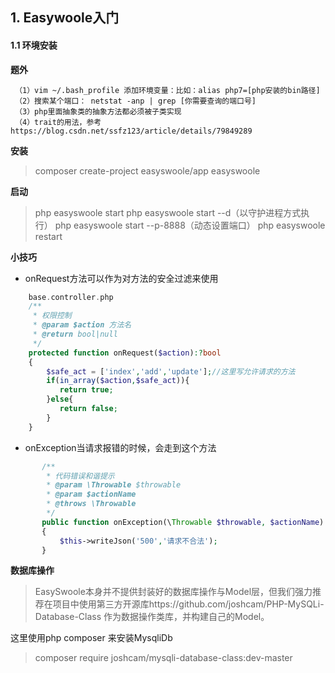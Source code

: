  ## 1. Easywoole入门
 
 #### 1.1 环境安装
 
 **题外**
 ```
  （1）vim ~/.bash_profile 添加环境变量：比如：alias php7=[php安装的bin路径]
  （2）搜索某个端口： netstat -anp | grep [你需要查询的端口号]
  （3）php里面抽象类的抽象方法都必须被子类实现
  （4）trait的用法，参考https://blog.csdn.net/ssfz123/article/details/79849289
 ```
 
 **安装**
 >composer create-project easyswoole/app easyswoole
 
 **启动**
 >php easyswoole start
 >php easyswoole start --d（以守护进程方式执行）
 >php easyswoole start --p-8888（动态设置端口）
 >php easyswoole restart
 
 **小技巧**
 - onRequest方法可以作为对方法的安全过滤来使用
 ```php
     base.controller.php
     /**
      * 权限控制
      * @param $action 方法名
      * @return bool|null
      */
     protected function onRequest($action):?bool
     {
         $safe_act = ['index','add','update'];//这里写允许请求的方法
         if(in_array($action,$safe_act)){
            return true;
         }else{
            return false;
         }  
     }
 
 ```
 - onException当请求报错的时候，会走到这个方法
 ```php
        /**
         * 代码错误和谐提示
         * @param \Throwable $throwable
         * @param $actionName
         * @throws \Throwable
         */
        public function onException(\Throwable $throwable, $actionName): void
        {
            $this->writeJson('500','请求不合法');
        }
 ```

 **数据库操作**
 >EasySwoole本身并不提供封装好的数据库操作与Model层，但我们强力推荐在项目中使用第三方开源库https://github.com/joshcam/PHP-MySQLi-Database-Class 
 作为数据操作类库，并构建自己的Model。
 
 这里使用php composer 来安装MysqliDb
 >composer require joshcam/mysqli-database-class:dev-master